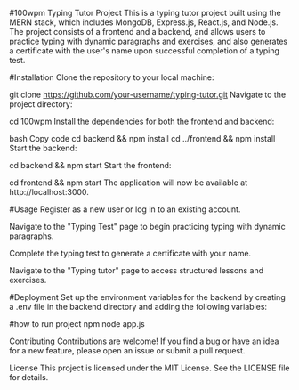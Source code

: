 #100wpm Typing Tutor Project
This is a typing tutor project built using the MERN stack, which includes MongoDB, Express.js, React.js, and Node.js. The project consists of a frontend and a backend, and allows users to practice typing with dynamic paragraphs and exercises, and also generates a certificate with the user's name upon successful completion of a typing test.

#Installation
Clone the repository to your local machine:

git clone https://github.com/your-username/typing-tutor.git
Navigate to the project directory:

cd 100wpm
Install the dependencies for both the frontend and backend:

bash
Copy code
cd backend && npm install
cd ../frontend && npm install
Start the backend:

cd backend && npm start
Start the frontend:


cd frontend && npm start
The application will now be available at http://localhost:3000.

#Usage
Register as a new user or log in to an existing account.

Navigate to the "Typing Test" page to begin practicing typing with dynamic paragraphs.

Complete the typing test to generate a certificate with your name.

Navigate to the "Typing tutor" page to access structured lessons and exercises.

#Deployment
Set up the environment variables for the backend by creating a .env file in the backend directory and adding the following variables:

#how to run project
npm node app.js


Contributing
Contributions are welcome! If you find a bug or have an idea for a new feature, please open an issue or submit a pull request.

License
This project is licensed under the MIT License. See the LICENSE file for details.
